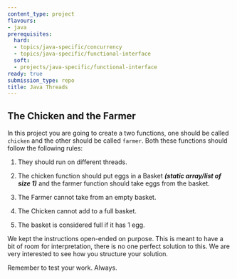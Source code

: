 ```yaml
---
content_type: project
flavours:
- java
prerequisites:
  hard:
  - topics/java-specific/concurrency
  - topics/java-specific/functional-interface
  soft:
  - projects/java-specific/functional-interface
ready: true
submission_type: repo
title: Java Threads
---
```


## The Chicken and the Farmer

In this project you are going to create a two functions, one should be called `chicken` and the other should be called `farmer`. Both these functions should follow the following rules:

1. They should run on different threads.

2. The chicken function should put eggs in a Basket ***(static array/list of size 1)*** and the farmer function should take eggs from the basket.

3. The Farmer cannot take from an empty basket.

4. The Chicken cannot add to a full basket.

5. The basket is considered full if it has 1 egg.

We kept the instructions open-ended on purpose. This is meant to have a bit of room for interpretation, there is no one perfect solution to this. We are very interested to see how you structure your solution.

Remember to test your work. Always.
